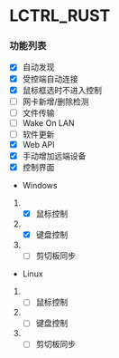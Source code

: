 # LCTRL_RUST

### 功能列表
- [x] 自动发现
- [x] 受控端自动连接
- [x] 鼠标框选时不进入控制
- [ ] 网卡新增/删除检测
- [ ] 文件传输
- [ ] Wake On LAN
- [ ] 软件更新
- [x] Web API
- [x] 手动增加远端设备
- [x] 控制界面
- Windows
1. - [x] 鼠标控制
2. - [x] 键盘控制
3. - [ ] 剪切板同步
- Linux
1. - [ ] 鼠标控制
2. - [ ] 键盘控制
3. - [ ] 剪切板同步
